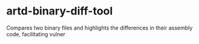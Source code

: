 # artd-binary-diff-tool
Compares two binary files and highlights the differences in their assembly code, facilitating vulner
